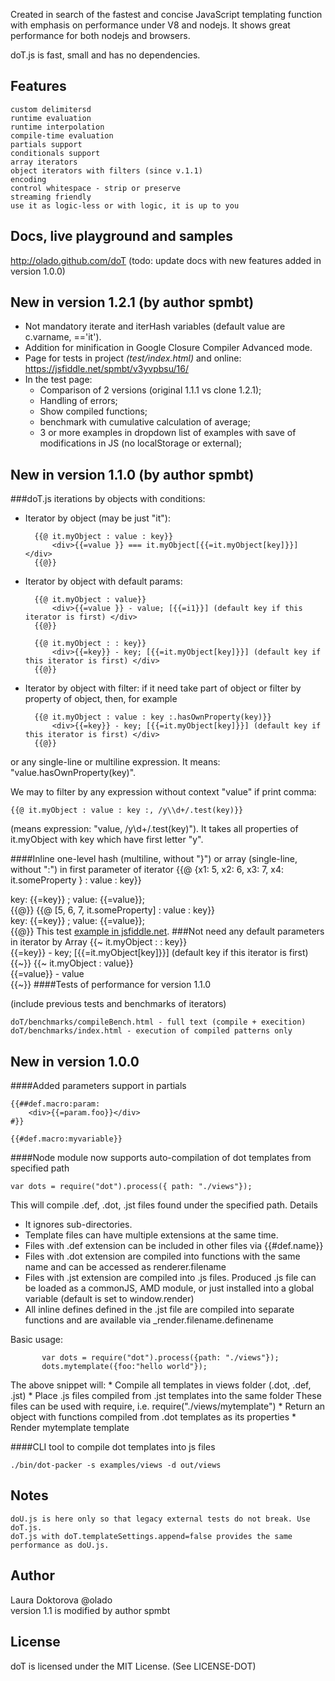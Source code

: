 Created in search of the fastest and concise JavaScript templating function with emphasis on performance under V8 and nodejs. It shows great performance for both nodejs and browsers.

doT.js is fast, small and has no dependencies.

## Features
    custom delimitersd
    runtime evaluation
    runtime interpolation
    compile-time evaluation
    partials support
    conditionals support
    array iterators
    object iterators with filters (since v.1.1)
    encoding
    control whitespace - strip or preserve
    streaming friendly
    use it as logic-less or with logic, it is up to you

## Docs, live playground and samples

http://olado.github.com/doT (todo: update docs with new features added in version 1.0.0)

## New in version 1.2.1 (by author spmbt)

* Not mandatory iterate and iterHash variables (default value are c.varname, =='it').
* Addition for minification in Google Closure Compiler Advanced mode.
* Page for tests in project *(test/index.html)* and online: https://jsfiddle.net/spmbt/v3yvpbsu/16/
* In the test page:
    * Comparison of 2 versions (original 1.1.1 vs clone 1.2.1);
    * Handling of errors;
    * Show compiled functions;
    * benchmark with cumulative calculation of average;
    * 3 or more examples in dropdown list of examples with save of modifications in JS (no localStorage or external);

## New in version 1.1.0 (by author spmbt)

###doT.js iterations by objects with conditions:
* Iterator by object (may be just "it"):

		{{@ it.myObject : value : key}}
			<div>{{=value }} === it.myObject[{{=it.myObject[key]}}] </div>
		{{@}}
* Iterator by object with default params:

		{{@ it.myObject : value}}
			<div>{{=value }} - value; [{{=i1}}] (default key if this iterator is first) </div>
		{{@}}

		{{@ it.myObject : : key}}
			<div>{{=key}} - key; [{{=it.myObject[key]}}] (default key if this iterator is first) </div>
		{{@}}
* Iterator by object with filter: if it need take part of object or filter by property of object, then, for example

		{{@ it.myObject : value : key :.hasOwnProperty(key)}}
			<div>{{=key}} - key; [{{=it.myObject[key]}}] (default key if this iterator is first) </div>
		{{@}}

or any single-line or multiline expression. It means: "value.hasOwnProperty(key)".

We may to filter by any expression without context "value" if print comma: 

	{{@ it.myObject : value : key :, /y\\d+/.test(key)}}

(means expression: "value, /y\d+/.test(key)"). It takes all properties of it.myObject with key which have first letter "y".

####Inline one-level hash (multiline, without "}") or array (single-line, without ":") in first parameter of iterator
	{{@ {x1: 5,
		x2: 6,
		x3: 7,
		x4: it.someProperty
	} : value : key}}
		<div>key: {{=key}} ; value: {{=value}}; </div>
	{{@}}
	{{@ [5, 6, 7, it.someProperty] : value : key}}
		<div>key: {{=key}} ; value: {{=value}}; </div>
	{{@}}
This test [example in jsfiddle.net](http://jsfiddle.net/spmbt/6KU9Y/2/).
###Not need any default parameters in iterator by Array
	{{~ it.myObject : : key}}
		<div>{{=key}} - key; [{{=it.myObject[key]}}] (default key if this iterator is first) </div>
	{{~}}
	{{~ it.myObject : value}}
		<div>{{=value}} - value </div>
	{{~}}
####Tests of performance for version 1.1.0

(include previous tests and benchmarks of iterators)

	doT/benchmarks/compileBench.html - full text (compile + execition)
	doT/benchmarks/index.html - execution of compiled patterns only
## New in version 1.0.0

####Added parameters support in partials

	{{##def.macro:param:
		<div>{{=param.foo}}</div>
	#}}

	{{#def.macro:myvariable}}

####Node module now supports auto-compilation of dot templates from specified path

	var dots = require("dot").process({ path: "./views"});

This will compile .def, .dot, .jst files found under the specified path.
Details
   * It ignores sub-directories.
   * Template files can have multiple extensions at the same time.
   * Files with .def extension can be included in other files via {{#def.name}}
   * Files with .dot extension are compiled into functions with the same name and
   can be accessed as renderer.filename
   * Files with .jst extension are compiled into .js files. Produced .js file can be
   loaded as a commonJS, AMD module, or just installed into a global variable (default is set to window.render)
   * All inline defines defined in the .jst file are
   compiled into separate functions and are available via _render.filename.definename
 
   Basic usage:
 ```
        var dots = require("dot").process({path: "./views"});
        dots.mytemplate({foo:"hello world"});
 ```
   The above snippet will:
	* Compile all templates in views folder (.dot, .def, .jst)
  	* Place .js files compiled from .jst templates into the same folder
     	   These files can be used with require, i.e. require("./views/mytemplate")
  	* Return an object with functions compiled from .dot templates as its properties
  	* Render mytemplate template
 
####CLI tool to compile dot templates into js files

	./bin/dot-packer -s examples/views -d out/views

## Notes
    doU.js is here only so that legacy external tests do not break. Use doT.js.
    doT.js with doT.templateSettings.append=false provides the same performance as doU.js.

## Author
Laura Doktorova @olado<br>
version 1.1 is modified by author spmbt

## License
doT is licensed under the MIT License. (See LICENSE-DOT)
